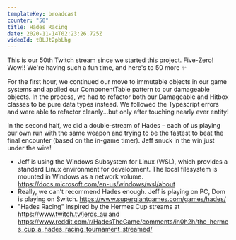 ```yaml
---
templateKey: broadcast
counter: "50"
title: Hades Racing
date: 2020-11-14T02:23:26.725Z
videoId: tBLJt2pbLhg
---
```

This is our 50th Twitch stream since we started this project. Five-Zero! Wow!! We're having such a fun time, and here's to 50 more ✨

For the first hour, we continued our move to immutable objects in our game systems and applied our ComponentTable pattern to our damageable objects. In the process, we had to refactor both our Damageable and Hitbox classes to be pure data types instead. We followed the Typescript errors and were able to refactor cleanly...but only after touching nearly ever entity!

In the second half, we did a double-stream of Hades – each of us playing our own run with the same weapon and trying to be the fastest to beat the final encounter (based on the in-game timer). Jeff snuck in the win just under the wire!

- Jeff is using the Windows Subsystem for Linux (WSL), which provides a standard Linux environment for development. The local filesystem is mounted in Windows as a network volume. https://docs.microsoft.com/en-us/windows/wsl/about
- Really, we can't recommend Hades enough. Jeff is playing on PC, Dom is playing on Switch. https://www.supergiantgames.com/games/hades/
- "Hades Racing" inspired by the Hermes Cup streams at https://www.twitch.tv/jerds_au and https://www.reddit.com/r/HadesTheGame/comments/in0h2h/the_hermes_cup_a_hades_racing_tournament_streamed/